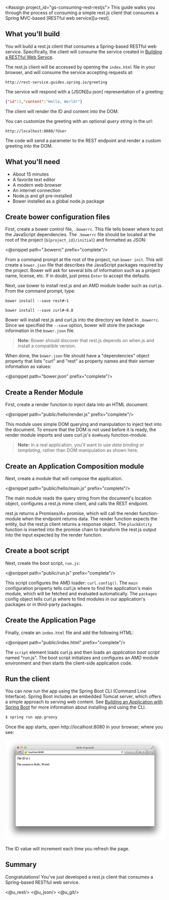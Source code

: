 <#assign project_id="gs-consuming-rest-restjs">
This guide walks you through the process of consuming a simple rest.js
client that consumes a Spring MVC-based [RESTful web service][u-rest].

What you'll build
-----------------

You will build a rest.js client that consumes a Spring-based RESTful web service.
Specifically, the client will consume the service created in
[Building a RESTful Web Servce][gs-rest-service].

The rest.js client will be accessed by opening the `index.html` file in
your browser, and will consume the service accepting requests at:

    http://rest-service.guides.spring.io/greeting

The service will respond with a [JSON][u-json] representation of a greeting:

```json
{"id":1,"content":"Hello, World!"}
```

The client will render the ID and content into the DOM.

You can customize the greeting with an optional *query string* in the url:

    http://localhost:8080/?User

The code will send a parameter to the REST endpoint and
render a custom greeting into the DOM.


What you'll need
----------------

 - About 15 minutes
 - A favorite text editor
 - A modern web browser
 - An internet connection
 - Node.js and git pre-installed
 - Bower installed as a global node.js package

<a name="scratch"></a>
<a name="initial"></a>
Create bower configuration files
---

First, create a bower control file, `.bowerrc`.  This file tells bower
where to put the JavaScript dependencies.  The `.bowerrc` file should
be located at the root of the project (`${project_id}/initial`) and
formatted as JSON:

<@snippet path=".bowerrc" prefix="complete"/>

From a command prompt at the root of the project, run `bower init`.
This will create a `bower.json` file that describes the
JavaScript packages required by the project.  Bower will ask for several
bits of information such as a project name, license, etc.  If in doubt,
just press `Enter` to accept the defaults.

Next, use bower to install rest.js and an AMD module loader such as
curl.js.  From the command prompt, type:

```
bower install --save rest#~1
```

```
bower install --save curl#~0.8
```

Bower will install rest.js and curl.js into the directory we listed
in `.bowerrc`.  Since we specified the `--save` option, bower will
store the package information in the `bower.json` file.

> **Note:** Bower should discover that rest.js depends on when.js
and install a compatible version.

When done, the `bower.json` file should have a "dependencies"
object property that lists "curl" and "rest" as property names and
their semver information as values:

<@snippet path="bower.json" prefix="complete"/>


Create a Render Module
---

First, create a render function to inject data into an HTML document.

<@snippet path="public/hello/render.js" prefix="complete"/>

This module uses simple DOM querying and manipulation to inject text
into the document.  To ensure that the DOM is not used before it is
ready, the render module imports and uses curl.js's `domReady`
function-module.

> **Note:** In a real application, you'll want to use *data binding* or
*templating*, rather than DOM manipulation as shown here.


Create an Application Composition module
---

Next, create a module that will compose the application.

<@snippet path="public/hello/main.js" prefix="complete"/>

The main module reads the query string from the document's location
object, configures a rest.js mime client, and calls the REST endpoint.

rest.js returns a Promises/A+ promise,
which will call the render function-module when the endpoint returns
data.  The render function expects the entity, but the rest.js client
returns a response object.  The `pluckEntity` function is inserted into
the promise chain to transform the rest.js output into the input expected
by the render function.


Create a boot script
---

Next, create the boot script, `run.js`:

<@snippet path="public/run.js" prefix="complete"/>

This script configures the AMD loader: `curl.config()`.  The `main`
configuration property tells curl.js where to find the application's
main module, which will be fetched and evaluated automatically.
The `packages` config object tells curl.js where to find modules
in our application's packages or in third-party packages.


Create the Application Page
---

Finally, create an `index.html` file and add the following HTML:

<@snippet path="public/index.html" prefix="complete"/>

The `script` element loads curl.js and then loads an *application boot
script* named "run.js".  The boot script initializes and configures
an AMD module environment and then starts the client-side application code.


<a name="run"></a>
Run the client
--------------

You can now run the app using the Spring Boot CLI (Command Line Interface). Spring Boot includes an embedded Tomcat server, which offers a simple approach to serving web content. See [Building an Application with Spring Boot][gs-spring-boot] for more information about installing and using the CLI.

```sh
$ spring run app.groovy
```

Once the app starts, open http://localhost:8080 in your browser, where you see:

![Model data retrieved from the REST service is rendered into the DOM.](images/hello.png)

The ID value will increment each time you refresh the page.


Summary
-------

Congratulations! You've just developed a rest.js client that consumes a
Spring-based RESTful web service.

[gs-rest-service]: /guides/gs/rest-service/
[gs-spring-boot]: /guides/gs/spring-boot/
[zip]: https://github.com/spring-guides/${project_id}/archive/master.zip
<@u_rest/>
<@u_json/>
<@u_git/>
